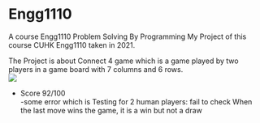 # Engg1110

A course Engg1110 Problem Solving By Programming My Project of this course CUHK Engg1110 taken in 2021.<br>

The Project is about Connect 4 game which is a game played by two players in a game board with 7 columns and 6 rows.<br>
![](https://upload.wikimedia.org/wikipedia/commons/a/ad/Connect_Four.gif)
* Score 92/100<br>
-some error which is Testing for 2 human players: fail to check When the last move wins the game, it is a win but not a draw
